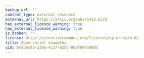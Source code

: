 ```yaml
---
backup_url: ''
content_type: external-resource
external_url: https://arxiv.org/abs/1412.6572
has_external_licence_warning: true
has_external_license_warning: true
is_broken: ''
license: https://creativecommons.org/licenses/by-nc-sa/4.0/
title: Adversarial examples
uid: 6cebac93-239a-4c27-82bc-80af097ad885
---
```

